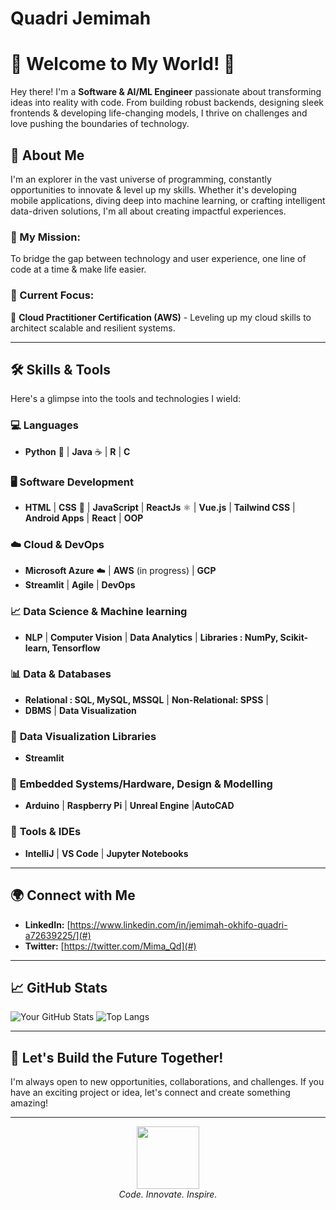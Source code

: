 
# Quadri Jemimah
# 🌟 Welcome to My World! 🌟

Hey there! I'm a **Software & AI/ML Engineer** passionate about transforming ideas into reality with code. From building robust backends, designing sleek frontends & developing life-changing models, I thrive on challenges and love pushing the boundaries of technology.

## 🚀 About Me

I'm an explorer in the vast universe of programming, constantly opportunities to innovate & level up my skills. Whether it's developing mobile applications, diving deep into machine learning, or crafting intelligent data-driven solutions, I'm all about creating impactful experiences.

### 🎯 My Mission:
To bridge the gap between technology and user experience, one line of code at a time & make life easier.

### 🧠 Current Focus:
🚀 **Cloud Practitioner Certification (AWS)** - Leveling up my cloud skills to architect scalable and resilient systems.

---

## 🛠️ Skills & Tools

Here's a glimpse into the tools and technologies I wield:

### 💻 **Languages**
- **Python** 🐍 | **Java** ☕ | **R** | **C**


### 🖥️ **Software Development**
- **HTML** | **CSS** 🎨 | **JavaScript** | **ReactJs** ⚛️ | **Vue.js** | **Tailwind CSS** | **Android Apps** | **React** | **OOP**


### ☁️ **Cloud & DevOps**
- **Microsoft Azure** ☁️ | **AWS** (in progress) | **GCP**
- **Streamlit**  | **Agile** | **DevOps**

### 📈 **Data Science & Machine learning**
- **NLP** | **Computer Vision** | **Data Analytics** | **Libraries : NumPy, Scikit-learn, Tensorflow**
  
### 📊 **Data & Databases**
- **Relational : SQL, MySQL, MSSQL** |  **Non-Relational: SPSS** |
- **DBMS** | **Data Visualization**
  
### 📱 **Data Visualization Libraries**
- **Streamlit** 

### 🤖 **Embedded Systems/Hardware, Design & Modelling**
- **Arduino** | **Raspberry Pi** | **Unreal Engine** |**AutoCAD**

### 🔧 **Tools & IDEs**
- **IntelliJ** | **VS Code** | **Jupyter Notebooks**

---

## 🌍 Connect with Me

- **LinkedIn:** [https://www.linkedin.com/in/jemimah-okhifo-quadri-a72639225/](#)
- **Twitter:** [https://twitter.com/Mima_Qd](#)

---

## 📈 GitHub Stats

![Your GitHub Stats](https://github-readme-stats.vercel.app/api?username=ctrl-m-q&show_icons=true&theme=radical)
![Top Langs](https://github-readme-stats.vercel.app/api/top-langs/?username=ctrl-m-q&layout=compact&theme=radical)


---

## 🚀 Let's Build the Future Together!

I'm always open to new opportunities, collaborations, and challenges. If you have an exciting project or idea, let's connect and create something amazing!

---

<p align="center">
  <img src="https://media.giphy.com/media/13HgwGsXF0aiGY/giphy.gif" width="100">
  <br>
  <i>Code. Innovate. Inspire.</i>
</p>
